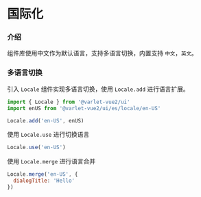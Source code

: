 # 国际化

### 介绍
组件库使用中文作为默认语言，支持多语言切换，内置支持 `中文`，`英文`。

### 多语言切换
引入 `Locale` 组件实现多语言切换，使用 `Locale.add` 进行语言扩展。

```js
import { Locale } from '@varlet-vue2/ui'
import enUS from '@varlet-vue2/ui/es/locale/en-US'

Locale.add('en-US', enUS)
```

使用 `Locale.use` 进行切换语言

```js
Locale.use('en-US')
```

使用 `Locale.merge` 进行语言合并

```js
Locale.merge('en-US', {
  dialogTitle: 'Hello'
})
```
